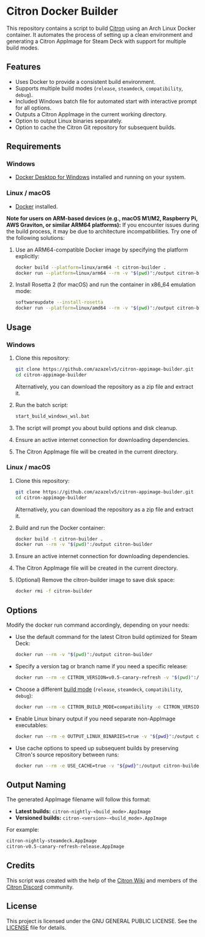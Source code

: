 # Citron Docker Builder

This repository contains a script to build [Citron](https://git.citron-emu.org/Citron/Citron) using an Arch Linux Docker container. It automates the process of setting up a clean environment and generating a Citron AppImage for Steam Deck with support for multiple build modes.

## Features

- Uses Docker to provide a consistent build environment.
- Supports multiple build modes (`release`, `steamdeck`, `compatibility`, `debug`).
- Included Windows batch file for automated start with interactive prompt for all options.
- Outputs a Citron AppImage in the current working directory.
- Option to output Linux binaries separately.
- Option to cache the Citron Git repository for subsequent builds.

## Requirements

### Windows
- [Docker Desktop for Windows](https://docs.docker.com/desktop/setup/install/windows-install/) installed and running on your system.

### Linux / macOS
- [Docker](https://docs.docker.com/get-docker/) installed.

**Note for users on ARM-based devices (e.g., macOS M1/M2, Raspberry Pi, AWS Graviton, or similar ARM64 platforms):** If you encounter issues during the build process, it may be due to architecture incompatibilities. Try one of the following solutions:

1. Use an ARM64-compatible Docker image by specifying the platform explicitly:
   ```sh
   docker build --platform=linux/arm64 -t citron-builder .
   docker run --platform=linux/arm64 --rm -v "$(pwd)":/output citron-builder
   ```
2. Install Rosetta 2 (for macOS) and run the container in x86_64 emulation mode:
   ```sh
   softwareupdate --install-rosetta
   docker run --platform=linux/amd64 --rm -v "$(pwd)":/output citron-builder
   ```

## Usage

### Windows

1. Clone this repository:
   ```sh
   git clone https://github.com/azazelv5/citron-appimage-builder.git
   cd citron-appimage-builder
   ```
   Alternatively, you can download the repository as a zip file and extract it.

2. Run the batch script:
   ```sh
   start_build_windows_wsl.bat
   ```

3. The script will prompt you about build options and disk cleanup.

4. Ensure an active internet connection for downloading dependencies.

5. The Citron AppImage file will be created in the current directory.

### Linux / macOS

1. Clone this repository:
   ```sh
   git clone https://github.com/azazelv5/citron-appimage-builder.git
   cd citron-appimage-builder
   ```
   Alternatively, you can download the repository as a zip file and extract it.

2. Build and run the Docker container:
   ```sh
   docker build -t citron-builder .
   docker run --rm -v "$(pwd)":/output citron-builder
   ```

3. Ensure an active internet connection for downloading dependencies.

4. The Citron AppImage file will be created in the current directory.

5. (Optional) Remove the citron-builder image to save disk space:
   ```sh
   docker rmi -f citron-builder
   ```

## Options

Modify the docker run command accordingly, depending on your needs:

- Use the default command for the latest Citron build optimized for Steam Deck:
  ```sh
  docker run --rm -v "$(pwd)":/output citron-builder
  ```

- Specify a version tag or branch name if you need a specific release:
  ```sh
  docker run --rm -e CITRON_VERSION=v0.5-canary-refresh -v "$(pwd)":/output citron-builder
  ```

- Choose a different [build mode](https://git.citron-emu.org/Citron/Citron/wiki/Building-For-Linux#building-citron) (`release`, `steamdeck`, `compatibility`, `debug`):
  ```sh
  docker run --rm -e CITRON_BUILD_MODE=compatibility -e CITRON_VERSION=v0.5-canary-refresh -v "$(pwd)":/output citron-builder
  ```
  
- Enable Linux binary output if you need separate non-AppImage executables:
  ```sh
  docker run --rm -e OUTPUT_LINUX_BINARIES=true -v "${pwd}":/output citron-builder
  ```

- Use cache options to speed up subsequent builds by preserving Citron's source repository between runs:
  ```sh
  docker run --rm -e USE_CACHE=true -v "${pwd}":/output citron-builder
  ```

## Output Naming

The generated AppImage filename will follow this format:
- **Latest builds:** `citron-nightly-<build_mode>.AppImage`
- **Versioned builds:** `citron-<version>-<build_mode>.AppImage`

For example:
```sh
citron-nightly-steamdeck.AppImage
citron-v0.5-canary-refresh-release.AppImage
```

## Credits

This script was created with the help of the [Citron Wiki](https://git.citron-emu.org/Citron/Citron/wiki/?action=_pages) and members of the [Citron Discord](https://discord.gg/VcSDxrBYUJ) community.

## License

This project is licensed under the GNU GENERAL PUBLIC LICENSE. See the [LICENSE](./LICENSE) file for details.

